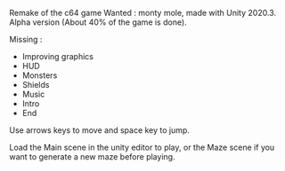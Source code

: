 Remake of the c64 game Wanted : monty mole, made with Unity 2020.3. Alpha version (About 40% of the game is done).

 Missing :
 - Improving graphics
 - HUD
 - Monsters
 - Shields
 - Music
 - Intro
 - End

Use arrows keys to move and space key to jump.

Load the Main scene in the unity editor to play, or the Maze scene if you want to generate a new maze before playing.
